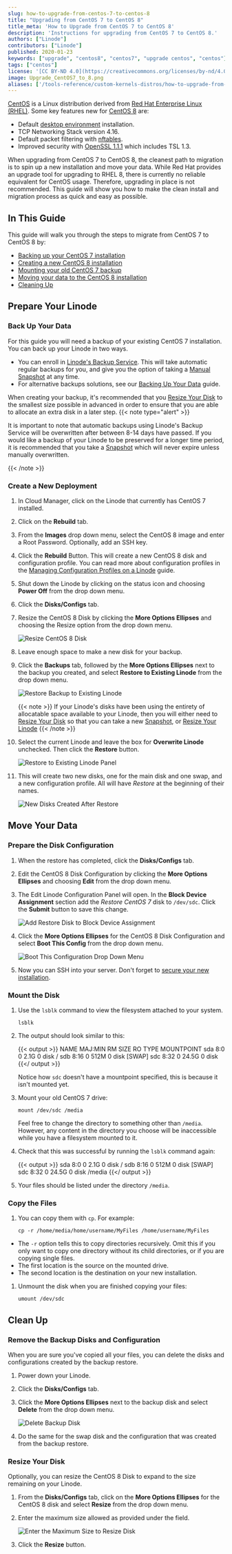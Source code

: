```yaml
---
slug: how-to-upgrade-from-centos-7-to-centos-8
title: "Upgrading from CentOS 7 to CentOS 8"
title_meta: 'How to Upgrade from CentOS 7 to CentOS 8'
description: 'Instructions for upgrading from CentOS 7 to CentOS 8.'
authors: ["Linode"]
contributors: ["Linode"]
published: 2020-01-23
keywords: ["upgrade", "centos8", "centos7", "upgrade centos", "centos"]
tags: ["centos"]
license: '[CC BY-ND 4.0](https://creativecommons.org/licenses/by-nd/4.0)'
image: Upgrade_CentOS7_to_8.png
aliases: ['/tools-reference/custom-kernels-distros/how-to-upgrade-from-centos-7-to-centos-8/']
---
```


[CentOS](https://www.centos.org) is a Linux distribution derived from [Red Hat Enterprise Linux (RHEL)](https://www.redhat.com/en/technologies/linux-platforms/enterprise-linux). Some key features new for [CentOS 8](https://wiki.centos.org/Manuals/ReleaseNotes/CentOS8.1905) are:

- Default [desktop environment](https://www.gnome.org) installation.
- TCP Networking Stack version 4.16.
- Default packet filtering with [nftables](https://en.wikipedia.org/wiki/Nftables).
- Improved security with [OpenSSL 1.1.1](https://www.openssl.org/news/openssl-1.1.1-notes.html) which includes TSL 1.3.

When upgrading from CentOS 7 to CentOS 8, the cleanest path to migration is to spin up a new installation and move your data. While Red Hat provides an upgrade tool for upgrading to RHEL 8, there is currently no reliable equivalent for CentOS usage. Therefore, upgrading in place is not recommended. This guide will show you how to make the clean install and migration process as quick and easy as possible.

## In This Guide
This guide will walk you through the steps to migrate from CentOS 7 to CentOS 8 by:

- [Backing up your CentOS 7 installation](#back-up-your-data)
- [Creating a new CentOS 8 installation](#create-a-new-deployment)
- [Mounting your old CentOS 7 backup](#mount-the-disk)
- [Moving your data to the CentOS 8 installation](#copy-the-files)
- [Cleaning Up](#clean-up)

## Prepare Your Linode

### Back Up Your Data
For this guide you will need a backup of your existing CentOS 7 installation. You can back up your Linode in two ways.

- You can enroll in [Linode's Backup Service](/docs/products/storage/backups/). This will take automatic regular backups for you, and give you the option of taking a [Manual Snapshot](/docs/products/storage/backups/#take-a-manual-snapshot) at any time.
- For alternative backups solutions, see our [Backing Up Your Data](/docs/guides/backing-up-your-data/) guide.

When creating your backup, it's recommended that you [Resize Your Disk](/docs/products/compute/compute-instances/guides/disks-and-storage/) to the smallest size possible in advanced in order to ensure that you are able to allocate an extra disk in a later step.
{{< note type="alert" >}}

It is important to note that automatic backups using Linode's Backup Service will be overwritten after between 8-14 days have passed. If you would like a backup of your Linode to be preserved for a longer time period, it is recommended that you take a [Snapshot](/docs/products/storage/backups/#take-a-manual-snapshot) which will never expire unless manually overwritten.

{{< /note >}}

### Create a New Deployment

1.  In Cloud Manager, click on the Linode that currently has CentOS 7 installed.

1.  Click on the **Rebuild** tab.

1.  From the **Images** drop down menu, select the CentOS 8 image and enter a Root Password. Optionally, add an SSH key.

1.  Click the **Rebuild** Button. This will create a new CentOS 8 disk and configuration profile. You can read more about configuration profiles in the [Managing Configuration Profiles on a Linode](/docs/products/compute/compute-instances/guides/configuration-profiles/) guide.

1.  Shut down the Linode by clicking on the status icon and choosing **Power Off** from the drop down menu.

1.  Click the **Disks/Configs** tab.

1.  Resize the CentOS 8 Disk by clicking the **More Options Ellipses** and choosing the Resize option from the drop down menu.

    ![Resize CentOS 8 Disk](upgrade-centos8-resize-centos8-disk.png "Resize CentOS 8 Disk")

1.  Leave enough space to make a new disk for your backup.

1.  Click the **Backups** tab, followed by the **More Options Ellipses** next to the backup you created, and select **Restore to Existing Linode** from the drop down menu.

    ![Restore Backup to Existing Linode](upgrade-centos8-restore-to-existing.png "Restore Backup to Existing Linode")

    {{< note >}}
    If your Linode's disks have been using the entirety of allocatable space available to your Linode, then you will either need to [Resize Your Disk](/docs/products/compute/compute-instances/guides/disks-and-storage/) so that you can take a new [Snapshot](/docs/products/storage/backups/#take-a-manual-snapshot), or [Resize Your Linode](/docs/products/compute/compute-instances/guides/resize/)
    {{< /note >}}

1.  Select the current Linode and leave the box for **Overwrite Linode** unchecked. Then click the **Restore** button.

    ![Restore to Existing Linode Panel](upgrade-centos8-restore-backup-panel.png "Restore to Existing Linode Panel")

1.  This will create two new disks, one for the main disk and one swap, and a new configuration profile. All will have *Restore* at the beginning of their names.

    ![New Disks Created After Restore](upgrade-centos8-new-disks-after-restore.png "New Disks Created After Restore")

## Move Your Data

### Prepare the Disk Configuration

1.  When the restore has completed, click the **Disks/Configs** tab.

1.  Edit the CentOS 8 Disk Configuration by clicking the **More Options Ellipses** and choosing **Edit** from the drop down menu.

1.  The Edit Linode Configuration Panel will open. In the **Block Device Assignment** section add the *Restore CentOS 7* disk to `/dev/sdc`. Click the **Submit** button to save this change.

    ![Add Restore Disk to Block Device Assignment](upgrade-centos8-block-device-assignment.png "Add Restore Disk to Block Device Assignment")

1.  Click the **More Options Ellipses** for the CentOS 8 Disk Configuration and select **Boot This Config** from the drop down menu.

    ![Boot This Configuration Drop Down Menu](upgrade-centos8-boot-this-config.png "Boot This Configuration Drop Down Menu")

1.  Now you can SSH into your server. Don't forget to [secure your new installation](/docs/products/compute/compute-instances/guides/set-up-and-secure/).

### Mount the Disk

1.  Use the `lsblk` command to view the filesystem attached to your system.

        lsblk

1.  The output should look similar to this:

    {{< output >}}
NAME MAJ:MIN RM  SIZE RO TYPE MOUNTPOINT
sda    8:0    0  2.1G  0 disk /
sdb    8:16   0  512M  0 disk [SWAP]
sdc    8:32   0 24.5G  0 disk
{{</ output >}}

    Notice how `sdc` doesn't have a mountpoint specified, this is because it isn't mounted yet.

1.  Mount your old CentOS 7 drive:

        mount /dev/sdc /media

    Feel free to change the directory to something other than `/media`. However, any content in the directory you choose will be inaccessible while you have a filesystem mounted to it.

1.  Check that this was successful by running the `lsblk` command again:

    {{< output >}}
sda    8:0    0  2.1G  0 disk /
sdb    8:16   0  512M  0 disk [SWAP]
sdc    8:32   0 24.5G  0 disk /media
{{</ output >}}

1.  Your files should be listed under the directory `/media`.

### Copy the Files

1.  You can copy them with `cp`. For example:

        cp -r /home/media/home/username/MyFiles /home/username/MyFiles

  - The `-r` option tells this to copy directories recursively. Omit this if you only want to copy one directory without its child directories, or if you are copying single files.
  - The first location is the source on the mounted drive.
  - The second location is the destination on your new installation.

1.  Unmount the disk when you are finished copying your files:

        umount /dev/sdc

## Clean Up

### Remove the Backup Disks and Configuration
When you are sure you've copied all your files, you can delete the disks and configurations created by the backup restore.

1.  Power down your Linode.

1.  Click the **Disks/Configs** tab.

1.  Click the **More Options Ellipses** next to the backup disk and select **Delete** from the drop down menu.

    ![Delete Backup Disk](upgrade-centos8-delete-backup-disk.png "Delete Backup Disk")

1.  Do the same for the swap disk and the configuration that was created from the backup restore.

### Resize Your Disk

Optionally, you can resize the CentOS 8 Disk to expand to the size remaining on your Linode.

1.  From the **Disks/Configs** tab, click on the **More Options Ellipses** for the CentOS 8 disk and select **Resize** from the drop down menu.

1.  Enter the maximum size allowed as provided under the field.

    ![Enter the Maximum Size to Resize Disk](upgrade-centos8-cleanup-resize-entire-disk.png "Enter the Maximum Size to Resize Disk")

1.  Click the **Resize** button.
